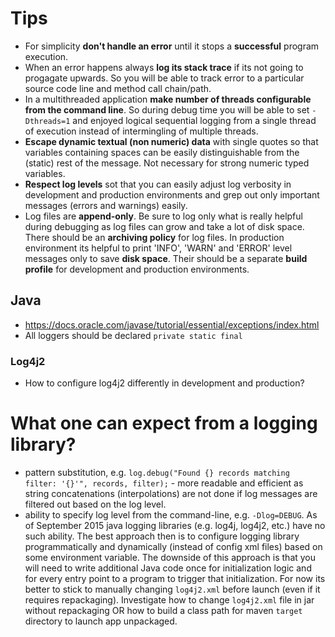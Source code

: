 # Tips
- For simplicity **don't handle an error** until it stops a **successful** program execution.
- When an error happens always **log its stack trace** if its not going to progagate upwards. So you will be able to track error to a particular source code line and method call chain/path.
- In a multithreaded application **make number of threads configurable from the command line**. So during debug time you will be able to set `-Dthreads=1` and enjoyed logical sequential logging from a single thread of execution instead of intermingling of multiple threads.
- **Escape dynamic textual (non numeric) data** with single quotes so that variables containing spaces can be easily distinguishable from the (static) rest of the message. Not necessary for strong numeric typed variables.
- **Respect log levels** sot that you can easily adjust log verbosity in development and production environments and grep out only important messages (errors and warnings) easily.
- Log files are **append-only**. Be sure to log only what is really helpful during debugging as log files can grow and take a lot of disk space. There should be an **archiving policy** for log files. In production environment its  helpful to print 'INFO', 'WARN' and 'ERROR' level messages only to save **disk space**. Their should be a separate **build profile** for development and production environments.

## Java
- https://docs.oracle.com/javase/tutorial/essential/exceptions/index.html
- All loggers should be declared `private static final`

### Log4j2
- How to configure log4j2 differently in development and production?

# What one can expect from a logging library?
- pattern substitution, e.g. `log.debug("Found {} records matching filter: '{}'", records, filter);` - more readable and efficient as string concatenations (interpolations) are not done if log messages are filtered out based on the log level.
- ability to specify log level from the command-line, e.g. `-Dlog=DEBUG`. As of September 2015 java logging libraries (e.g. log4j, log4j2, etc.) have no such ability. The best approach then is to configure logging library programmatically and dynamically (instead of config xml files) based on some environment variable. The downside of this approach is that you will need to write additional Java code once for initialization logic and for every entry point to a program to trigger that initialization. For now its better to stick to manually changing `log4j2.xml` before launch (even if it requires repackaging). Investigate how to change `log4j2.xml` file in jar without repackaging OR how to build a class path for maven `target` directory to launch app unpackaged.

